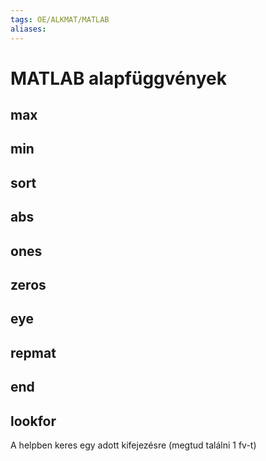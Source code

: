 ```yaml
---
tags: OE/ALKMAT/MATLAB 
aliases:
---
```

# MATLAB alapfüggvények
## max
## min
## sort
## abs
## ones
## zeros
## eye
## repmat
## end
## lookfor
A helpben keres egy adott kifejezésre (megtud találni 1 fv-t)